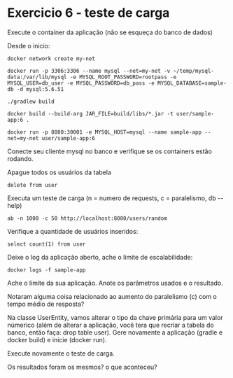 # Exercicio 6 - teste de carga

Execute o container da aplicação (não se esqueça do banco de dados)


Desde o inicio:

```
docker network create my-net

docker run -p 3306:3306 --name mysql --net=my-net -v ~/temp/mysql-data:/var/lib/mysql -e MYSQL_ROOT_PASSWORD=rootpass -e MYSQL_USER=db_user -e MYSQL_PASSWORD=db_pass -e MYSQL_DATABASE=sample-db -d mysql:5.6.51

./gradlew build

docker build --build-arg JAR_FILE=build/libs/*.jar -t user/sample-app:6 .

docker run -p 8080:30001 -e MYSQL_HOST=mysql --name sample-app --net=my-net user/sample-app:6
```

Conecte seu cliente mysql no banco e verifique se os containers estão rodando.

Apague todos os usuários da tabela

```
delete from user
```

Executa um teste de carga (n = numero de requests, c = paralelismo, db --help)

```
ab -n 1000 -c 50 http://localhost:8080/users/random
```

Verifique a quantidade de usuários inseridos:

```
select count(1) from user
```

Deixe o log da aplicação aberto, ache o limite de escalabilidade:

```
docker logs -f sample-app
```

Ache o limite da sua aplicação. Anote os parâmetros usados e o resultado.

Notaram alguma coisa relacionado ao aumento do paralelismo (c) com o tempo médio de resposta?

Na classe UserEntity, vamos alterar o tipo da chave primária para um valor númerico (além de alterar a aplicação, você tera que recriar a tabela do banco, então faça: drop table user). Gere novamente a aplicação (gradle e docker build) e inicie (docker run).

Execute novamente o teste de carga.

Os resultados foram os mesmos? o que aconteceu?



